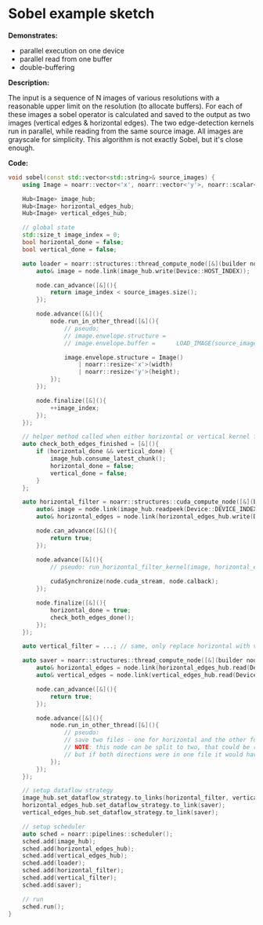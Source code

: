 # Sobel example sketch


**Demonstrates:**

- parallel execution on one device
- parallel read from one buffer
- double-buffering


**Description:**

The input is a sequence of N images of various resolutions with a reasonable upper limit on the resolution (to allocate buffers). For each of these images a sobel operator is calculated and saved to the output as two images (vertical edges & horizontal edges). The two edge-detection kernels run in parallel, while reading from the same source image. All images are grayscale for simplicity. This algorithm is not exactly Sobel, but it's close enough.


**Code:**

```cpp
void sobel(const std::vector<std::string>& source_images) {
    using Image = noarr::vector<'x', noarr::vector<'y'>, noarr::scalar<char>>;

    Hub<Image> image_hub;
    Hub<Image> horizontal_edges_hub;
    Hub<Image> vertical_edges_hub;

    // global state
    std::size_t image_index = 0;
    bool horizontal_done = false;
    bool vertical_done = false;

    auto loader = noarr::structures::thread_compute_node([&](builder node){
        auto& image = node.link(image_hub.write(Device::HOST_INDEX));

        node.can_advance([&](){
            return image_index < source_images.size();
        });

        node.advance([&](){
            node.run_in_other_thread([&](){
                // pseudo:
                // image.envelope.structure =
                // image.envelope.buffer =      LOAD_IMAGE(source_images[image_index])

                image.envelope.structure = Image()
                    | noarr::resize<'x'>(width)
                    | noarr::resize<'y'>(height);
            });
        });

        node.finalize([&](){
            ++image_index;
        });
    });

    // helper method called when either horizontal or vertical kernel finishes
    auto check_both_edges_finished = [&](){
        if (horizontal_done && vertical_done) {
            image_hub.consume_latest_chunk();
            horizontal_done = false;
            vertical_done = false;
        }
    };

    auto horizontal_filter = noarr::structures::cuda_compute_node([&](builder node){
        auto& image = node.link(image_hub.readpeek(Device::DEVICE_INDEX));
        auto& horizontal_edges = node.link(horizontal_edges_hub.write(Device::DEVICE_INDEX));

        node.can_advance([&](){
            return true;
        });

        node.advance([&](){
            // pseudo: run_horizontal_filter_kernel(image, horizontal_edges)
            
            cudaSynchronize(node.cuda_stream, node.calback);
        });

        node.finalize([&](){
            horizontal_done = true;
            check_both_edges_done();
        });
    });

    auto vertical_filter = ...; // same, only replace horizontal with vertical

    auto saver = noarr::structures::thread_compute_node([&](builder node){
        auto& horizontal_edges = node.link(horizontal_edges_hub.read(Device::HOST_INDEX));
        auto& vertical_edges = node.link(vertical_edges_hub.read(Device::HOST_INDEX));

        node.can_advance([&](){
            return true;
        });

        node.advance([&](){
            node.run_in_other_thread([&](){
                // pseudo:
                // save two files - one for horizontal and the other for vertical
                // NOTE: this node can be split to two, that could be run in parallel
                // but if both directions were in one file it would have to be this way
            });
        });
    });

    // setup dataflow strategy
    image_hub.set_dataflow_strategy.to_links(horizontal_filter, vertical_filter);
    horizontal_edges_hub.set_dataflow_strategy.to_link(saver);
    vertical_edges_hub.set_dataflow_strategy.to_link(saver);

    // setup scheduler
    auto sched = noarr::pipelines::scheduler();
    sched.add(image_hub);
    sched.add(horizontal_edges_hub);
    sched.add(vertical_edges_hub);
    sched.add(loader);
    sched.add(horizontal_filter);
    sched.add(vertical_filter);
    sched.add(saver);

    // run
    sched.run();
}
```

